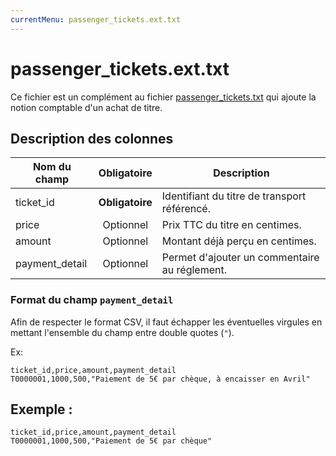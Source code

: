 ```yaml
---
currentMenu: passenger_tickets.ext.txt
---
```


# passenger_tickets.ext.txt

Ce fichier est un complément au fichier [passenger_tickets.txt](passenger_tickets.txt.html) qui ajoute la notion comptable d'un achat de titre.

## Description des colonnes

| Nom du champ   |  Obligatoire    |  Description |
|-----------------|:------------:|----------|
| ticket_id       | **Obligatoire** | Identifiant du titre de transport référencé. |
| price           |  Optionnel    | Prix TTC du titre en centimes. |
| amount          |  Optionnel    | Montant déjà perçu en centimes.  |
| payment_detail  |  Optionnel    | Permet d'ajouter un commentaire au réglement.  |

### Format du champ `payment_detail` 

Afin de respecter le format CSV, il faut échapper les éventuelles virgules en mettant l'ensemble du champ entre double quotes (`"`).

Ex: 
```
ticket_id,price,amount,payment_detail
T0000001,1000,500,"Paiement de 5€ par chèque, à encaisser en Avril"
```

## Exemple : 
```
ticket_id,price,amount,payment_detail
T0000001,1000,500,"Paiement de 5€ par chèque"
```
